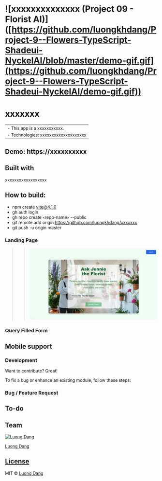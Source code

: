 # ![xxxxxxxxxxxxxx (Project 09 - Florist AI)] ([https://github.com/luongkhdang/Project-9--Flowers-TypeScript-Shadeui-NyckelAI/blob/master/demo-gif.gif](https://github.com/luongkhdang/Project-9--Flowers-TypeScript-Shadeui-NyckelAI/demo-gif.gif))

# xxxxxxx

<table>
<tr>
<td>
  - This app is a xxxxxxxxxxx.
 </td>
</tr>
<tr>
<td>
  - Technologies: xxxxxxxxxxxxxxxxxxxx
 </td>
</tr>
</table>

## Demo: https://xxxxxxxxxx

## Built with

xxxxxxxxxxxxxxxxxx

## How to build:

- npm create vite@4.1.0
- gh auth login
- gh repo create `<`repo-name`>` --public
- git remote add origin https://github.com/luongkhdang/xxxxxxx
- git push -u origin master

### Landing Page

> > ![](demo.JPG)

### Query Filled Form


## Mobile support

### Development

Want to contribute? Great!

To fix a bug or enhance an existing module, follow these steps:

### Bug / Feature Request

## To-do

## Team

[![Luong Dang](https://avatars.githubusercontent.com/luongkhdang?v=2&s=100)](https://github.com/luongkhdang)

[Luong Dang](https://github.com/luongkhdang)

## [License](https://github.com/luongkhdang/xxxxx/LICENSE.md)

MIT © [Luong Dang ](https://github.com/luongkhdang)
